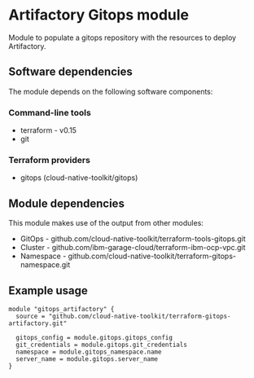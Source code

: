 # Artifactory Gitops module

Module to populate a gitops repository with the resources to deploy Artifactory.

## Software dependencies

The module depends on the following software components:

### Command-line tools

- terraform - v0.15
- git

### Terraform providers

- gitops (cloud-native-toolkit/gitops)

## Module dependencies

This module makes use of the output from other modules:

- GitOps - github.com/cloud-native-toolkit/terraform-tools-gitops.git
- Cluster - github.com/ibm-garage-cloud/terraform-ibm-ocp-vpc.git
- Namespace - github.com/cloud-native-toolkit/terraform-gitops-namespace.git


## Example usage

```hcl-terraform
module "gitops_artifactory" {
  source = "github.com/cloud-native-toolkit/terraform-gitops-artifactory.git"

  gitops_config = module.gitops.gitops_config
  git_credentials = module.gitops.git_credentials
  namespace = module.gitops_namespace.name
  server_name = module.gitops.server_name
}
```

